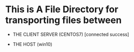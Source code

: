 # This is A File Directory for transporting files between 

* THE CLIENT SERVER (CENTOS7) 
[connected success]

* THE HOST (win10)
